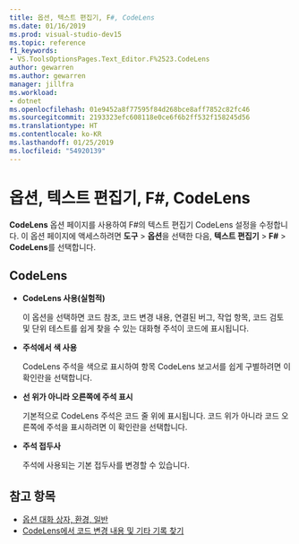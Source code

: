 ```yaml
---
title: 옵션, 텍스트 편집기, F#, CodeLens
ms.date: 01/16/2019
ms.prod: visual-studio-dev15
ms.topic: reference
f1_keywords:
- VS.ToolsOptionsPages.Text_Editor.F%2523.CodeLens
author: gewarren
ms.author: gewarren
manager: jillfra
ms.workload:
- dotnet
ms.openlocfilehash: 01e9452a8f77595f84d268bce8aff7852c82fc46
ms.sourcegitcommit: 2193323efc608118e0ce6f6b2ff532f158245d56
ms.translationtype: HT
ms.contentlocale: ko-KR
ms.lasthandoff: 01/25/2019
ms.locfileid: "54920139"
---
```

# <a name="options-text-editor-f-codelens"></a>옵션, 텍스트 편집기, F#, CodeLens

**CodeLens** 옵션 페이지를 사용하여 F#의 텍스트 편집기 CodeLens 설정을 수정합니다. 이 옵션 페이지에 액세스하려면 **도구** > **옵션**을 선택한 다음, **텍스트 편집기** > **F#** > **CodeLens**를 선택합니다.

## <a name="codelens"></a>CodeLens

- **CodeLens 사용(실험적)**

   이 옵션을 선택하면 코드 참조, 코드 변경 내용, 연결된 버그, 작업 항목, 코드 검토 및 단위 테스트를 쉽게 찾을 수 있는 대화형 주석이 코드에 표시됩니다.

- **주석에서 색 사용**

   CodeLens 주석을 색으로 표시하여 항목 CodeLens 보고서를 쉽게 구별하려면 이 확인란을 선택합니다.

- **선 위가 아니라 오른쪽에 주석 표시**

   기본적으로 CodeLens 주석은 코드 줄 위에 표시됩니다. 코드 위가 아니라 코드 오른쪽에 주석을 표시하려면 이 확인란을 선택합니다.

- **주석 접두사**

   주석에 사용되는 기본 접두사를 변경할 수 있습니다.

## <a name="see-also"></a>참고 항목

- [옵션 대화 상자, 환경, 일반](../../ide/reference/general-environment-options-dialog-box.md)
- [CodeLens에서 코드 변경 내용 및 기타 기록 찾기](../../ide/find-code-changes-and-other-history-with-codelens.md)